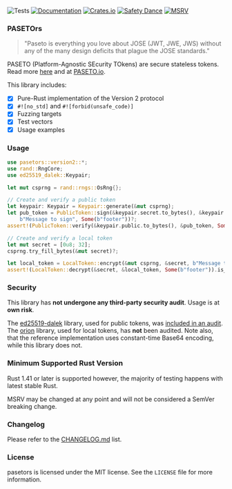 ![Tests](https://github.com/brycx/pasetors/workflows/Tests/badge.svg) [![Documentation](https://docs.rs/pasetors/badge.svg)](https://docs.rs/pasetors/) [![Crates.io](https://img.shields.io/crates/v/pasetors.svg)](https://crates.io/crates/pasetors) [![Safety Dance](https://img.shields.io/badge/unsafe-forbidden-success.svg)](https://github.com/rust-secure-code/safety-dance/) [![MSRV](https://img.shields.io/badge/MSRV-1.41-informational.svg)](https://img.shields.io/badge/MSRV-1.41-informational)

### PASETOrs

> "Paseto is everything you love about JOSE (JWT, JWE, JWS) without any of the many design deficits that plague the JOSE standards."

PASETO (Platform-Agnostic SEcurity TOkens) are secure stateless tokens. Read more [here](https://github.com/paragonie/paseto) and at [PASETO.io](https://paseto.io/).

This library includes:
- [x] Pure-Rust implementation of the Version 2 protocol
- [x] `#![no_std]` and `#![forbid(unsafe_code)]`
- [x] Fuzzing targets
- [x] Test vectors
- [x] Usage examples

### Usage
```rust
use pasetors::version2::*;
use rand::RngCore;
use ed25519_dalek::Keypair;

let mut csprng = rand::rngs::OsRng{};

// Create and verify a public token
let keypair: Keypair = Keypair::generate(&mut csprng);
let pub_token = PublicToken::sign(&keypair.secret.to_bytes(), &keypair.public.to_bytes(), 
    b"Message to sign", Some(b"footer"))?;
assert!(PublicToken::verify(&keypair.public.to_bytes(), &pub_token, Some(b"footer")).is_ok());

// Create and verify a local token
let mut secret = [0u8; 32];
csprng.try_fill_bytes(&mut secret)?;

let local_token = LocalToken::encrypt(&mut csprng, &secret, b"Message to encrypt and authenticate", Some(b"footer"))?;
assert!(LocalToken::decrypt(&secret, &local_token, Some(b"footer")).is_ok());
```

### Security

This library has **not undergone any third-party security audit**. Usage is at **own risk**. 


The [ed25519-dalek](https://github.com/dalek-cryptography/ed25519-dalek) library, used for public tokens, was [included in an audit](https://blog.quarkslab.com/security-audit-of-dalek-libraries.html). The [orion](https://github.com/brycx/orion) library, used for local tokens, has **not** been audited. Note also, that the reference implementation uses constant-time Base64 encoding, while this library does not.

### Minimum Supported Rust Version
Rust 1.41 or later is supported however, the majority of testing happens with latest stable Rust.

MSRV may be changed at any point and will not be considered a SemVer breaking change.

### Changelog
Please refer to the [CHANGELOG.md](https://github.com/brycx/pasetors/blob/master/CHANGELOG.md) list.

### License
pasetors is licensed under the MIT license. See the `LICENSE` file for more information.